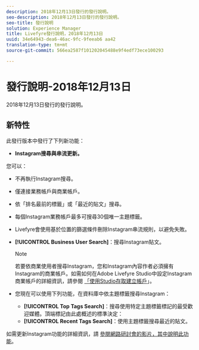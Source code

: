 ```yaml
---
description: 2018年12月13日發行的發行說明。
seo-description: 2018年12月13日發行的發行說明。
seo-title: 發行說明
solution: Experience Manager
title: Livefyre發行說明，2018年12月13日
uuid: 34e64943-dea6-46ac-9fc-9feeab6 aa42
translation-type: tm+mt
source-git-commit: 566ea2587f101202045488e9f4edf73ece100293

---
```



# 發行說明-2018年12月13日

2018年12月13日發行的發行說明。

## 新特性

此發行版本中發行了下列新功能：

* **Instagram搜尋與串流更新。**

您可以：

* 不再執行Instagram搜尋。
* 僅連接業務帳戶與商業帳戶。
* 依「排名最前的標籤」或「最近的貼文」搜尋。
* 每個Instagram業務帳戶最多可搜尋30個唯一主題標籤。

* Livefyre會使用基於位置的篩選條件刪除Instagram串流規則，以避免失敗。
* **[!UICONTROL Business User Search]**：搜尋Instagram貼文。

   >[!NOTE]
   >
   >若要依商業使用者搜尋Instagram，您和Instagram內容作者必須擁有Instagram的商業帳戶。如需如何在Adobe Livefyre Studio中設定Instagram商業帳戶的詳細資訊，請參閱 [「使用Studio存取建立帳戶](/help/using/c-users-creating-accounts-with-studio-access/t-configure-social-accout-instagram/c-about-instagram-accounts.md#c_about_instagram_accounts)」。

* 您現在可以使用下列功能，在資料庫中依主題標籤搜尋Instagram：

   * **[!UICONTROL Top Tags Search]**：搜尋使用特定主題標籤標記的最受歡迎媒體。頂端標記由此處概述的標準決定： [](https://developers.facebook.com/docs/instagram-api/reference/hashtag/top-media)
   * **[!UICONTROL Recent Tags Search]**：使用主題標籤搜尋最近的貼文。

如需更新Instagram功能的詳細資訊，請 [參閱網路研討會的影片，其中說明此功能](https://youtu.be/wRkGc3obaOA)。
